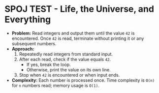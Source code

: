 # SPOJ TEST - Life, the Universe, and Everything

* **Problem:** Read integers and output them until the value `42` is encountered. Once `42` is read, terminate without printing it or any subsequent numbers.
* **Approach:**
  1. Repeatedly read integers from standard input.
  2. After each read, check if the value equals `42`.
     * If yes, break the loop.
     * Otherwise, print the value on its own line.
  3. Stop when `42` is encountered or when input ends.
* **Complexity:** Each number is processed once. Time complexity is `O(n)` for `n` numbers read; memory usage is `O(1)`.
